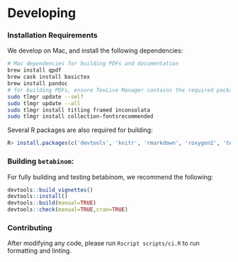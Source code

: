 # Developing

### Installation Requirements
We develop on Mac, and install the following dependencies:

```bash
# Mac dependencies for building PDFs and documentation
brew install qpdf
brew cask install basictex
brew install pandoc
# for building PDFs, ensure TexLive Manager contains the required packages
sudo tlmgr update --self
sudo tlmgr update --all
sudo tlmgr install titling framed inconsolata
sudo tlmgr install collection-fontsrecommended
```

Several R packages are also required for building:

```R
R> install.packages(c('devtools', 'knitr', 'rmarkdown', 'roxygen2', 'testthat'))
```

### Building `betabinom`:
For fully building and testing betabinom, we recommend the following:

```R
devtools::build_vignettes()
devtools::install()
devtools::build(manual=TRUE)
devtools::check(manual=TRUE,cran=TRUE)
```

### Contributing
After modifying any code, please run `Rscript scripts/ci.R` to run formatting and linting.

